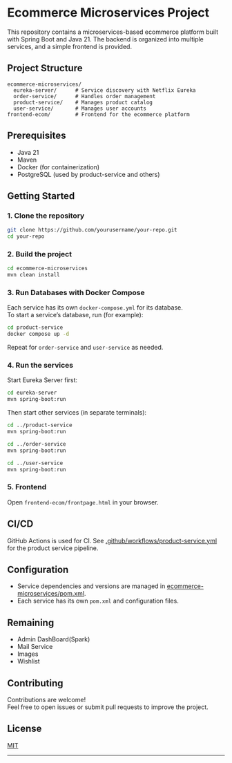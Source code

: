 # Ecommerce Microservices Project

This repository contains a microservices-based ecommerce platform built with Spring Boot and Java 21. The backend is organized into multiple services, and a simple frontend is provided.

## Project Structure

```
ecommerce-microservices/
  eureka-server/      # Service discovery with Netflix Eureka
  order-service/      # Handles order management
  product-service/    # Manages product catalog
  user-service/       # Manages user accounts
frontend-ecom/        # Frontend for the ecommerce platform
```

## Prerequisites

- Java 21
- Maven
- Docker (for containerization)
- PostgreSQL (used by product-service and others)

## Getting Started

### 1. Clone the repository

```sh
git clone https://github.com/yourusername/your-repo.git
cd your-repo
```

### 2. Build the project

```sh
cd ecommerce-microservices
mvn clean install
```

### 3. Run Databases with Docker Compose

Each service has its own `docker-compose.yml` for its database.  
To start a service’s database, run (for example):

```sh
cd product-service
docker compose up -d
```

Repeat for `order-service` and `user-service` as needed.

### 4. Run the services

Start Eureka Server first:

```sh
cd eureka-server
mvn spring-boot:run
```

Then start other services (in separate terminals):

```sh
cd ../product-service
mvn spring-boot:run

cd ../order-service
mvn spring-boot:run

cd ../user-service
mvn spring-boot:run
```

### 5. Frontend

Open `frontend-ecom/frontpage.html` in your browser.

## CI/CD

GitHub Actions is used for CI. See [.github/workflows/product-service.yml](.github/workflows/product-service.yml) for the product service pipeline.

## Configuration

- Service dependencies and versions are managed in [ecommerce-microservices/pom.xml](ecommerce-microservices/pom.xml).
- Each service has its own `pom.xml` and configuration files.

## Remaining
- Admin DashBoard(Spark)
- Mail Service
- Images
- Wishlist

## Contributing

Contributions are welcome!  
Feel free to open issues or submit pull requests to improve the project.

## License

[MIT](LICENSE)

---
